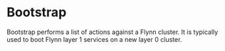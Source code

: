 # Bootstrap

Bootstrap performs a list of actions against a Flynn cluster. It is typically
used to boot Flynn layer 1 services on a new layer 0 cluster.
